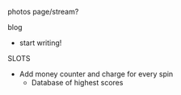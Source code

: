 photos page/stream?

blog
- start writing!

SLOTS
- Add money counter and charge for every spin
    - Database of highest scores
